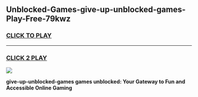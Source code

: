 
## Unblocked-Games-give-up-unblocked-games-Play-Free-79kwz
<h3>
<a href="https://premium76.site?title=give-up-unblocked-games&ref=18A1">CLICK TO PLAY</a></h3>
<hr>

<h3>
<a href="https://premium76.site?title=give-up-unblocked-games&ref=18A1">CLICK 2 PLAY</a>
  
</h3>

<a href="https://premium76.site?title=give-up-unblocked-games&ref=18A1"><img src="https://clearcache.store/games.png"></a>


**give-up-unblocked-games games unblocked: Your Gateway to Fun and Accessible Online Gaming**
